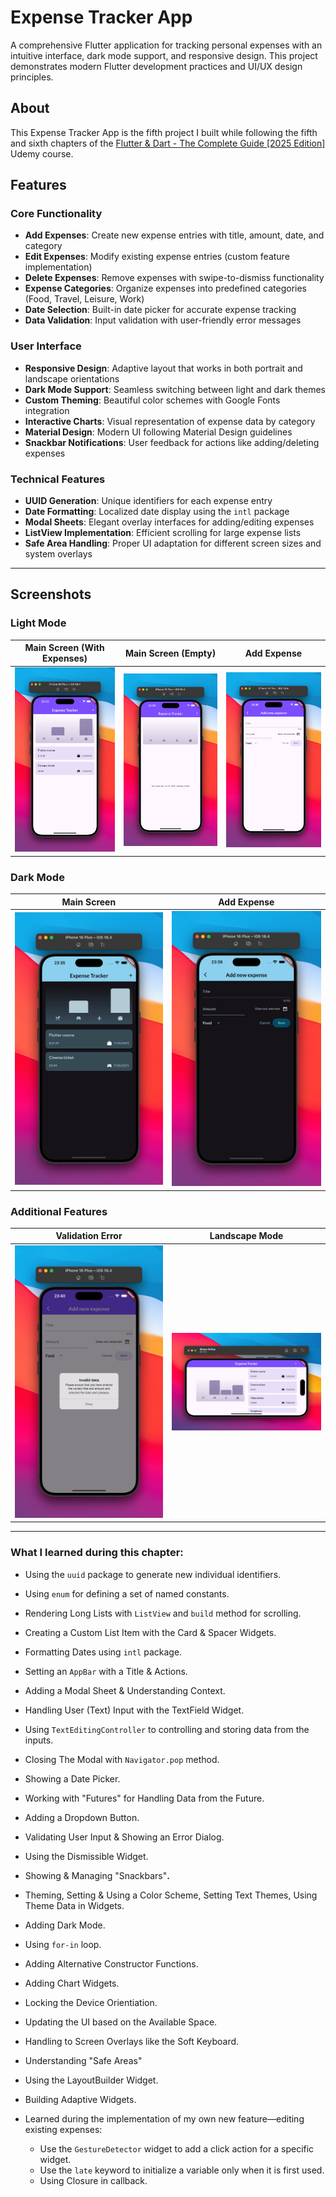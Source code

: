 # Expense Tracker App

A comprehensive Flutter application for tracking personal expenses with an intuitive interface, dark mode support, and responsive design. This project demonstrates modern Flutter development practices and UI/UX design principles.

## About

This Expense Tracker App is the fifth project I built while following the fifth and sixth chapters of the [Flutter &amp; Dart - The Complete Guide [2025 Edition]](https://www.udemy.com/course/learn-flutter-dart-to-build-ios-android-apps/) Udemy course.

## Features

### Core Functionality

-   **Add Expenses**: Create new expense entries with title, amount, date, and category
-   **Edit Expenses**: Modify existing expense entries (custom feature implementation)
-   **Delete Expenses**: Remove expenses with swipe-to-dismiss functionality
-   **Expense Categories**: Organize expenses into predefined categories (Food, Travel, Leisure, Work)
-   **Date Selection**: Built-in date picker for accurate expense tracking
-   **Data Validation**: Input validation with user-friendly error messages

### User Interface

-   **Responsive Design**: Adaptive layout that works in both portrait and landscape orientations
-   **Dark Mode Support**: Seamless switching between light and dark themes
-   **Custom Theming**: Beautiful color schemes with Google Fonts integration
-   **Interactive Charts**: Visual representation of expense data by category
-   **Material Design**: Modern UI following Material Design guidelines
-   **Snackbar Notifications**: User feedback for actions like adding/deleting expenses

### Technical Features

-   **UUID Generation**: Unique identifiers for each expense entry
-   **Date Formatting**: Localized date display using the `intl` package
-   **Modal Sheets**: Elegant overlay interfaces for adding/editing expenses
-   **ListView Implementation**: Efficient scrolling for large expense lists
-   **Safe Area Handling**: Proper UI adaptation for different screen sizes and system overlays

---

## Screenshots

### Light Mode

|                          Main Screen (With Expenses)                           |                               Main Screen (Empty)                               |                                  Add Expense                                   |
| :----------------------------------------------------------------------------: | :-----------------------------------------------------------------------------: | :----------------------------------------------------------------------------: |
| <img src="image/README/1753738431610.png" alt="Main Screen Light" width="300"> | <img src="image/README/1753738607625.png" alt="Empty Screen Light" width="300"> | <img src="image/README/1753738703927.png" alt="Add Expense Light" width="300"> |

### Dark Mode

|                                  Main Screen                                  |                                  Add Expense                                  |
| :---------------------------------------------------------------------------: | :---------------------------------------------------------------------------: |
| <img src="image/README/1753738529110.png" alt="Main Screen Dark" width="300"> | <img src="image/README/1753738793952.png" alt="Add Expense Dark" width="300"> |

### Additional Features

|                               Validation Error                                |                               Landscape Mode                                |
| :---------------------------------------------------------------------------: | :-------------------------------------------------------------------------: |
| <img src="image/README/1753738828990.png" alt="Validation Error" width="300"> | <img src="image/README/1753738970766.png" alt="Landscape Mode" width="300"> |

---

### What I learned during this chapter:

-   Using the `uuid` package to generate new individual identifiers.
-   Using `enum` for defining a set of named constants.
-   Rendering Long Lists with `ListView` and `build` method for scrolling.
-   Creating a Custom List Item with the Card & Spacer Widgets.
-   Formatting Dates using `intl` package.
-   Setting an `AppBar` with a Title & Actions.
-   Adding a Modal Sheet & Understanding Context.
-   Handling User (Text) Input with the TextField Widget.
-   Using `TextEditingController` to controlling and storing data from the inputs.
-   Closing The Modal with `Navigator.pop` method.
-   Showing a Date Picker.
-   Working with "Futures" for Handling Data from the Future.
-   Adding a Dropdown Button.
-   Validating User Input & Showing an Error Dialog.
-   Using the Dismissible Widget.
-   Showing & Managing "Snackbars"**.**
-   Theming, Setting & Using a Color Scheme, Setting Text Themes, Using Theme Data in Widgets.
-   Adding Dark Mode.
-   Using `for-in` loop.
-   Adding Alternative Constructor Functions.
-   Adding Chart Widgets.
-   Locking the Device Orientiation.
-   Updating the UI based on the Available Space.
-   Handling to Screen Overlays like the Soft Keyboard.
-   Understanding "Safe Areas"
-   Using the LayoutBuilder Widget.
-   Building Adaptive Widgets.
-   Learned during the implementation of my own new feature—editing existing expenses:

    -   Use the `GestureDetector` widget to add a click action for a specific widget.
    -   Use the `late` keyword to initialize a variable only when it is first used.
    -   Using Closure in callback.
